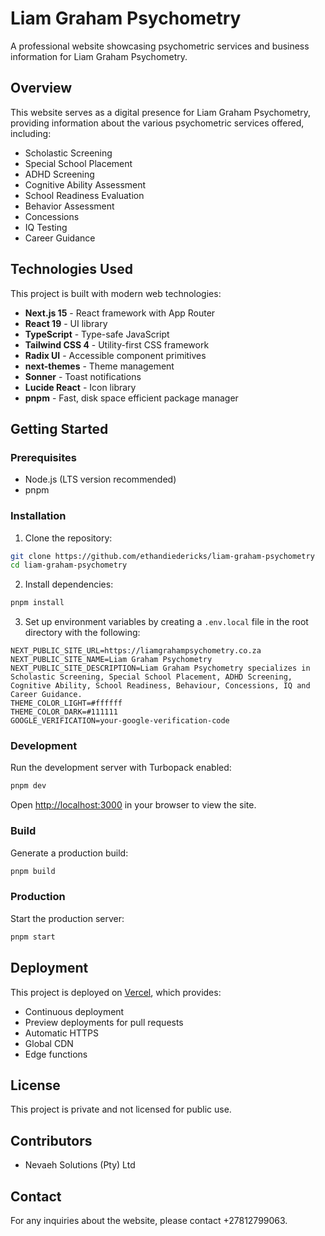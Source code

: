 # Liam Graham Psychometry

A professional website showcasing psychometric services and business information for Liam Graham Psychometry.

## Overview

This website serves as a digital presence for Liam Graham Psychometry, providing information about the various psychometric services offered, including:

- Scholastic Screening
- Special School Placement
- ADHD Screening
- Cognitive Ability Assessment
- School Readiness Evaluation
- Behavior Assessment
- Concessions
- IQ Testing
- Career Guidance

## Technologies Used

This project is built with modern web technologies:

- **Next.js 15** - React framework with App Router
- **React 19** - UI library
- **TypeScript** - Type-safe JavaScript
- **Tailwind CSS 4** - Utility-first CSS framework
- **Radix UI** - Accessible component primitives
- **next-themes** - Theme management
- **Sonner** - Toast notifications
- **Lucide React** - Icon library
- **pnpm** - Fast, disk space efficient package manager

## Getting Started

### Prerequisites

- Node.js (LTS version recommended)
- pnpm

### Installation

1. Clone the repository:

```bash
git clone https://github.com/ethandiedericks/liam-graham-psychometry
cd liam-graham-psychometry
```

2. Install dependencies:

```bash
pnpm install
```

3. Set up environment variables by creating a `.env.local` file in the root directory with the following:

```
NEXT_PUBLIC_SITE_URL=https://liamgrahampsychometry.co.za
NEXT_PUBLIC_SITE_NAME=Liam Graham Psychometry
NEXT_PUBLIC_SITE_DESCRIPTION=Liam Graham Psychometry specializes in Scholastic Screening, Special School Placement, ADHD Screening, Cognitive Ability, School Readiness, Behaviour, Concessions, IQ and Career Guidance.
THEME_COLOR_LIGHT=#ffffff
THEME_COLOR_DARK=#111111
GOOGLE_VERIFICATION=your-google-verification-code
```

### Development

Run the development server with Turbopack enabled:

```bash
pnpm dev
```

Open [http://localhost:3000](http://localhost:3000) in your browser to view the site.

### Build

Generate a production build:

```bash
pnpm build
```

### Production

Start the production server:

```bash
pnpm start
```


## Deployment

This project is deployed on [Vercel](https://vercel.com), which provides:

- Continuous deployment
- Preview deployments for pull requests
- Automatic HTTPS
- Global CDN
- Edge functions

## License

This project is private and not licensed for public use.

## Contributors

- Nevaeh Solutions (Pty) Ltd



## Contact

For any inquiries about the website, please contact +27812799063.